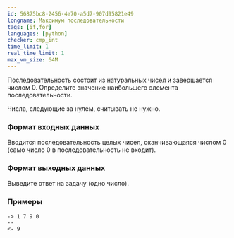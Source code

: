 ```yaml
---
id: 56875bc8-2456-4e70-a5d7-907d95821e49
longname: Максимум последовательности
tags: [if,for]
languages: [python]
checker: cmp_int
time_limit: 1
real_time_limit: 1
max_vm_size: 64M
---
```



Последовательность состоит из натуральных чисел и завершается числом 0. Определите значение наибольшего элемента последовательности.

Числа, следующие за нулем, считывать не нужно.

### Формат входных данных

Вводится последовательность целых чисел, оканчивающаяся числом 0 (само число 0 в последовательность не входит).

### Формат выходных данных

Выведите ответ на задачу (одно число).

### Примеры

```
-> 1 7 9 0
--
<- 9
```